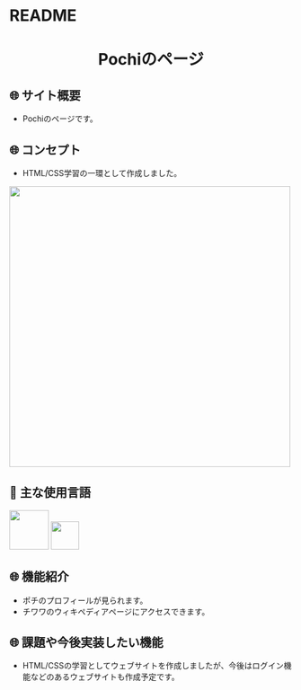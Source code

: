 # README
<h1 align="center">Pochiのページ</h1>

## :globe_with_meridians: サイト概要
- Pochiのページです。

## :globe_with_meridians: コンセプト
- HTML/CSS学習の一環として作成しました。

<a><img src="https://user-images.githubusercontent.com/68488036/110273983-25171080-8011-11eb-8ddd-31e2311d68dc.png" height="500px;" /></a> 

## :paperclip: 主な使用言語
<a><img src="https://user-images.githubusercontent.com/67769876/99362766-3b308200-28f7-11eb-9573-00e5b481cccc.png" width="70px;" /></a> <!-- HTMLのロゴ -->
<a><img src="https://user-images.githubusercontent.com/67769876/99362884-64511280-28f7-11eb-8ce0-9fcc1317c33e.png" width="50px;" /></a> <!-- CSSのロゴ -->

## :globe_with_meridians: 機能紹介
- ポチのプロフィールが見られます。
- チワワのウィキペディアページにアクセスできます。

## :globe_with_meridians: 課題や今後実装したい機能
- HTML/CSSの学習としてウェブサイトを作成しましたが、今後はログイン機能などのあるウェブサイトも作成予定です。
